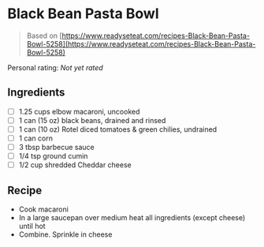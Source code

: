 <!-- Needs Manual Review -->

<!-- Do not modify sections with "AUTO-*". They are updated by make.py -->

# Black Bean Pasta Bowl

> Based on [https://www.readyseteat.com/recipes-Black-Bean-Pasta-Bowl-5258](https://www.readyseteat.com/recipes-Black-Bean-Pasta-Bowl-5258)

<!-- rating=0; (User can specify rating on scale of 1-5) -->
<!-- AUTO-UserRating -->
Personal rating: *Not yet rated*
<!-- /AUTO-UserRating -->

<!-- name_image=None; (User can specify image name) -->
<!-- AUTO-Image -->
<!-- TODO: Capture image -->
<!-- /AUTO-Image -->

## Ingredients

* [ ] 1.25 cups elbow macaroni, uncooked
* [ ] 1 can (15 oz) black beans, drained and rinsed
* [ ] 1 can (10 oz) Rotel diced tomatoes & green chilies, undrained
* [ ] 1 can corn
* [ ] 3 tbsp barbecue sauce
* [ ] 1/4 tsp ground cumin
* [ ] 1/2 cup shredded Cheddar cheese

## Recipe

* Cook macaroni
* In a large saucepan over medium heat all ingredients (except cheese) until hot
* Combine. Sprinkle in cheese
